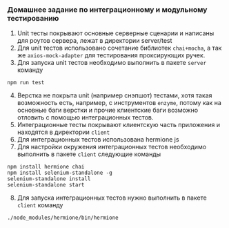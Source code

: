 ### Домашнее задание по интеграционному и модульному тестированию

1. Unit тесты покрывают основные серверные сценарии и написаны для роутов сервера, лежат в директории server/test
2. Для unit тестов использовано сочетание библиотек `chai+mocha`, а так же `axios-mock-adapter` для тестирования проксирующих ручек.
3. Для запуска unit тестов необходимо выполнить в пакете `server` команду

```
npm run test
```

4. Верстка не покрыта unit (например снэпшот) тестами, хотя такая возможность есть, например, с инструментов `enzyme`, потому как на основные баги верстки и прочие клиентские баги возможно отловить с помощью интеграционных тестов.
5. Интеграционные тесты покрывают клиентскую часть приложения и находятся в директории `client`
6. Для интеграционных тестов использована hermione js
7. Для настройки окружения интеграционных тестов необходимо выполнить в пакете `client` следующие команды

```
npm install hermione chai
npm install selenium-standalone -g
selenium-standalone install
selenium-standalone start
```

8. Для запуска интеграционных тестов нужно выполнить в пакете `client` команду

```
./node_modules/hermione/bin/hermione
```
